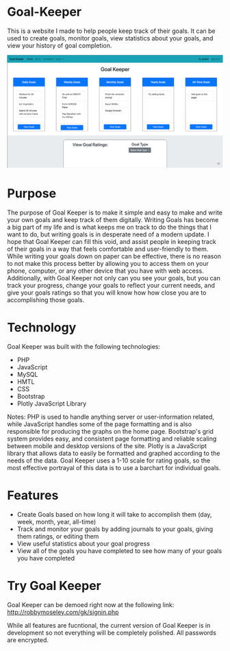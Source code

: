# Goal-Keeper

This is a website I made to help people keep track of their goals. It can be used to create goals, monitor goals, view statistics about your goals, and view your history of goal completion. 

![Goal Keeper](/gk-images/home.png)

# Purpose

The purpose of Goal Keeper is to make it simple and easy to make and write your own goals and keep track of them digitally. Writing Goals has become a big part of my life and is what keeps me on track to do the things that I want to do, but writing goals is in desperate need of a modern update. I hope that Goal Keeper can fill this void, and assist people in keeping track of their goals in a way that feels comfortable and user-friendly to them. While writing your goals down on paper can be effective, there is no reason to not make this process better by allowing you to access them on your phone, computer, or any other device that you have with web access. Additionally, with Goal Keeper not only can you see your goals, but you can track your progress, change your goals to reflect your current needs, and give your goals ratings so that you will know how how close you are to accomplishing those goals.

# Technology

Goal Keeper was built with the following technologies:

* PHP
* JavaScript
* MySQL
* HMTL
* CSS
* Bootstrap
* Plotly JavaScript Library

Notes: PHP is used to handle anything server or user-information related, while JavaScript handles some of the page formatting and is also responsible for producing the graphs on the home page. Bootstrap's grid system provides easy, and consistent page formatting and reliable scaling between mobile and desktop versions of the site. Plotly is a JavaScript library that allows data to easily be formatted and graphed according to the needs of the data. Goal Keeper uses a 1-10 scale for rating goals, so the most effective portrayal of this data is to use a barchart for individual goals. 

# Features

* Create Goals based on how long it will take to accomplish them (day, week, month, year, all-time)
* Track and monitor your goals by adding journals to your goals, giving them ratings, or editing them
* View useful statistics about your goal progress
* View all of the goals you have completed to see how many of your goals you have completed

# Try Goal Keeper

Goal Keeper can be demoed right now at the following link: http://robbymoseley.com/gk/signin.php

While all features are fucntional, the current version of Goal Keeper is in development so not everything will be completely polished. All passwords are encrypted.


